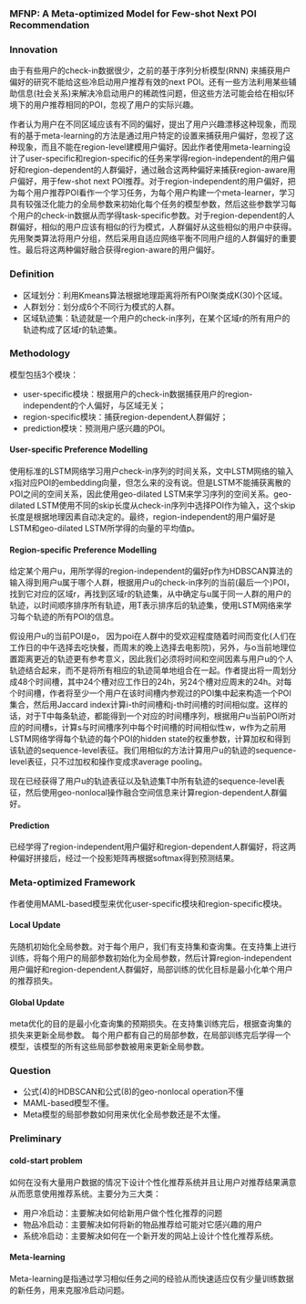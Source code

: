 ### **MFNP: A Meta-optimized Model for Few-shot Next POI Recommendation**

### Innovation
由于有些用户的check-in数据很少，之前的基于序列分析模型(RNN) 来捕获用户偏好的研究不能给这些冷启动用户推荐有效的next POI。还有一些方法利用某些辅助信息(社会关系)来解决冷启动用户的稀疏性问题，但这些方法可能会给在相似环境下的用户推荐相同的POI，忽视了用户的实际兴趣。

作者认为用户在不同区域应该有不同的偏好，提出了用户兴趣漂移这种现象，而现有的基于meta-learning的方法是通过用户特定的设置来捕获用户偏好，忽视了这种现象，而且不能在region-level建模用户偏好。因此作者使用meta-learning设计了user-specific和region-specific的任务来学得region-independent的用户偏好和region-dependent的人群偏好，通过融合这两种偏好来捕获region-aware用户偏好，用于few-shot next POI推荐。对于region-independent的用户偏好，把为每个用户推荐POI看作一个学习任务，为每个用户构建一个meta-learner，学习具有较强泛化能力的全局参数来初始化每个任务的模型参数，然后这些参数学习每个用户的check-in数据从而学得task-specific参数。对于region-dependent的人群偏好，相似的用户应该有相似的行为模式，人群偏好从这些相似的用户中获得。先用聚类算法将用户分组，然后采用自适应网络平衡不同用户组的人群偏好的重要性。最后将这两种偏好融合获得region-aware的用户偏好。

### Definition
* 区域划分：利用Kmeans算法根据地理距离将所有POI聚类成K(30)个区域。
* 人群划分：划分成6个不同行为模式的人群。
* 区域轨迹集：轨迹就是一个用户的check-in序列，在某个区域r的所有用户的轨迹构成了区域r的轨迹集。

### Methodology
模型包括3个模块：
* user-specific模块：根据用户的check-in数据捕获用户的region-independent的个人偏好，与区域无关；
* region-specific模块：捕获region-dependent人群偏好；
* prediction模块：预测用户感兴趣的POI。

#### User-specific Preference Modelling
使用标准的LSTM网络学习用户check-in序列的时间关系，文中LSTM网络的输入x指对应POI的embedding向量，但怎么来的没有说。但是LSTM不能捕获离散的POI之间的空间关系，因此使用geo-dilated LSTM来学习序列的空间关系。geo-dilated LSTM使用不同的skip长度从check-in序列中选择POI作为输入，这个skip长度是根据地理因素自动决定的。最终，region-independent的用户偏好是LSTM和geo-dilated LSTM所学得的向量的平均值p。

#### Region-specific Preference Modelling
给定某个用户u，用所学得的region-independent的偏好p作为HDBSCAN算法的输入得到用户u属于哪个人群，根据用户u的check-in序列的当前(最后一个)POI，找到它对应的区域r，再找到区域r的轨迹集，从中确定与u属于同一人群的用户的轨迹，以时间顺序排序所有轨迹，用T表示排序后的轨迹集，使用LSTM网络来学习每个轨迹的所有POI的信息。

假设用户u的当前POI是o， 因为poi在人群中的受欢迎程度随着时间而变化(人们在工作日的中午选择去吃快餐，而周末的晚上选择去电影院)，另外，与o当前地理位置距离更近的轨迹更有参考意义，因此我们必须将时间和空间因素与用户u的个人轨迹结合起来，而不是将所有相应的轨迹简单地组合在一起。作者提出将一周划分成48个时间槽，其中24个槽对应工作日的24h，另24个槽对应周末的24h。对每个时间槽，作者将至少一个用户在该时间槽内参观过的POI集中起来构造一个POI集合，然后用Jaccard index计算i-th时间槽和j-th时间槽的时间相似度。这样的话，对于T中每条轨迹，都能得到一个对应的时间槽序列，根据用户u当前POI所对应的时间槽s，计算s与时间槽序列中每个时间槽的时间相似性w，w作为之前用LSTM网络学得每个轨迹的每个POI的hidden state的权重参数，计算加权和得到该轨迹的sequence-level表征。我们用相似的方法计算用户u的轨迹的sequence-level表征，只不过加权和操作变成求average pooling。

现在已经获得了用户u的轨迹表征以及轨迹集T中所有轨迹的sequence-level表征，然后使用geo-nonlocal操作融合空间信息来计算region-dependent人群偏好。

#### Prediction
已经学得了region-independent用户偏好和region-dependent人群偏好，将这两种偏好拼接后，经过一个投影矩阵再根据softmax得到预测结果。

### Meta-optimized Framework
作者使用MAML-based模型来优化user-specific模块和region-specific模块。
#### Local Update
先随机初始化全局参数。对于每个用户，我们有支持集和查询集。在支持集上进行训练，将每个用户的局部参数初始化为全局参数，然后计算region-independent用户偏好和region-dependent人群偏好，局部训练的优化目标是最小化单个用户的推荐损失。

#### Global Update
meta优化的目的是最小化查询集的预期损失。在支持集训练完后，根据查询集的损失来更新全局参数。
每个用户都有自己的局部参数，在局部训练完后学得一个模型，该模型的所有这些局部参数被用来更新全局参数。

### Question
* 公式(4)的HDBSCAN和公式(8)的geo-nonlocal operation不懂
* MAML-based模型不懂。
* Meta模型的局部参数如何用来优化全局参数还是不太懂。

### Preliminary

#### cold-start problem
如何在没有大量用户数据的情况下设计个性化推荐系统并且让用户对推荐结果满意从而愿意使用推荐系统。主要分为三大类：
* 用户冷启动：主要解决如何给新用户做个性化推荐的问题
* 物品冷启动：主要解决如何将新的物品推荐给可能对它感兴趣的用户
* 系统冷启动：主要解决如何在一个新开发的网站上设计个性化推荐系统。

#### Meta-learning
Meta-learning是指通过学习相似任务之间的经验从而快速适应仅有少量训练数据的新任务，用来克服冷启动问题。

